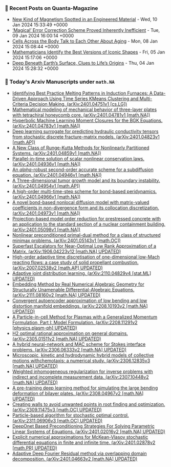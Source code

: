 ### 📝 Recent Posts on Quanta-Magazine
<!-- quanta starts -->
* <a href="https://www.quantamagazine.org/new-kind-of-magnetism-spotted-in-an-engineered-material-20240110/">New Kind of Magnetism Spotted in an Engineered Material</a> - Wed, 10 Jan 2024 15:33:49 +0000
* <a href="https://www.quantamagazine.org/magical-error-correction-scheme-proved-inherently-inefficient-20240109/">‘Magical’ Error Correction Scheme Proved Inherently Inefficient</a> - Tue, 09 Jan 2024 16:00:14 +0000
* <a href="https://www.quantamagazine.org/cells-across-the-body-talk-to-each-other-about-aging-20240108/">Cells Across the Body Talk to Each Other About Aging</a> - Mon, 08 Jan 2024 15:08:44 +0000
* <a href="https://www.quantamagazine.org/mathematicians-identify-the-best-versions-of-iconic-shapes-20240105/">Mathematicians Identify the Best Versions of Iconic Shapes</a> - Fri, 05 Jan 2024 15:17:06 +0000
* <a href="https://www.quantamagazine.org/deep-beneath-earths-surface-clues-to-lifes-origins-20240104/">Deep Beneath Earth’s Surface, Clues to Life’s Origins</a> - Thu, 04 Jan 2024 15:28:32 +0000
<!-- quanta ends -->
### 📝 Today's Arxiv Manuscripts under ``math.NA``
<!-- arxiv-math-na starts -->
* <a href="http://arxiv.org/abs/2401.04751">Identifying Best Practice Melting Patterns in Induction Furnaces: A Data-Driven Approach Using Time Series KMeans Clustering and Multi-Criteria Decision Making. (arXiv:2401.04751v1 [cs.LG])</a>
* <a href="http://arxiv.org/abs/2401.04781">Mathematical modeling of mechanical behavior of three-layer plates with tetrachiral honeycomb core. (arXiv:2401.04781v1 [math.NA])</a>
* <a href="http://arxiv.org/abs/2401.04783">Hyperbolic Machine Learning Moment Closures for the BGK Equations. (arXiv:2401.04783v1 [math.NA])</a>
* <a href="http://arxiv.org/abs/2401.04823">Deep learning surrogate for predicting hydraulic conductivity tensors from stochastic discrete fracture-matrix models. (arXiv:2401.04823v1 [math.AP])</a>
* <a href="http://arxiv.org/abs/2401.04859">A New Class of Runge-Kutta Methods for Nonlinearly Partitioned Systems. (arXiv:2401.04859v1 [math.NA])</a>
* <a href="http://arxiv.org/abs/2401.04936">Parallel-in-time solution of scalar nonlinear conservation laws. (arXiv:2401.04936v1 [math.NA])</a>
* <a href="http://arxiv.org/abs/2401.04946">An $alpha$-robust second-order accurate scheme for a subdiffusion equation. (arXiv:2401.04946v1 [math.NA])</a>
* <a href="http://arxiv.org/abs/2401.04954">A Three-dimensional tumor growth model and its boundary instability. (arXiv:2401.04954v1 [math.AP])</a>
* <a href="http://arxiv.org/abs/2401.04966">A high-order multi-time-step scheme for bond-based peridynamics. (arXiv:2401.04966v1 [math.NA])</a>
* <a href="http://arxiv.org/abs/2401.04973">A novel bond-based nonlocal diffusion model with matrix-valued coefficients in non-divergence form and its collocation discretization. (arXiv:2401.04973v1 [math.NA])</a>
* <a href="http://arxiv.org/abs/2401.05098">Projection-based model order reduction for prestressed concrete with an application to the standard section of a nuclear containment building. (arXiv:2401.05098v1 [math.NA])</a>
* <a href="http://arxiv.org/abs/2401.05143">Nonlinear preconditioned primal-dual method for a class of structured minimax problems. (arXiv:2401.05143v1 [math.OC])</a>
* <a href="http://arxiv.org/abs/1906.04223">Superfast Escalators for Near-Optimal Low Rank Approximation of a Matrix. (arXiv:1906.04223v12 [math.NA] UPDATED)</a>
* <a href="http://arxiv.org/abs/2007.02538">High-order adaptive time discretisation of one-dimensional low-Mach reacting flows: a case study of solid propellant combustion. (arXiv:2007.02538v2 [math.AP] UPDATED)</a>
* <a href="http://arxiv.org/abs/2110.04829">Adaptive joint distribution learning. (arXiv:2110.04829v4 [stat.ML] UPDATED)</a>
* <a href="http://arxiv.org/abs/2111.08160">Embedding Method by Real Numerical Algebraic Geometry for Structurally Unamenable Differential-Algebraic Equations. (arXiv:2111.08160v2 [math.NA] UPDATED)</a>
* <a href="http://arxiv.org/abs/2208.10193">Convergent autoencoder approximation of low bending and low distortion manifold embeddings. (arXiv:2208.10193v2 [math.NA] UPDATED)</a>
* <a href="http://arxiv.org/abs/2208.11291">A Particle-in-cell Method for Plasmas with a Generalized Momentum Formulation, Part I: Model Formulation. (arXiv:2208.11291v2 [physics.plasm-ph] UPDATED)</a>
* <a href="http://arxiv.org/abs/2305.01511">H2 optimal rational approximation on general domains. (arXiv:2305.01511v2 [math.NA] UPDATED)</a>
* <a href="http://arxiv.org/abs/2306.06333">A hybrid neural-network and MAC scheme for Stokes interface problems. (arXiv:2306.06333v2 [math.NA] UPDATED)</a>
* <a href="http://arxiv.org/abs/2306.12835">Microscopic, kinetic and hydrodynamic hybrid models of collective motions withchemotaxis: a numerical study. (arXiv:2306.12835v3 [math.NA] UPDATED)</a>
* <a href="http://arxiv.org/abs/2307.10448">Weighted inhomogeneous regularization for inverse problems with indirect and incomplete measurement data. (arXiv:2307.10448v2 [math.NA] UPDATED)</a>
* <a href="http://arxiv.org/abs/2308.04967">A pre-training deep learning method for simulating the large bending deformation of bilayer plates. (arXiv:2308.04967v2 [math.NA] UPDATED)</a>
* <a href="http://arxiv.org/abs/2309.11475">Creating walls to avoid unwanted points in root finding and optimization. (arXiv:2309.11475v3 [math.OC] UPDATED)</a>
* <a href="http://arxiv.org/abs/2311.06906">Particle-based algorithm for stochastic optimal control. (arXiv:2311.06906v3 [math.OC] UPDATED)</a>
* <a href="http://arxiv.org/abs/2401.02016">DeepOnet Based Preconditioning Strategies For Solving Parametric Linear Systems of Equations. (arXiv:2401.02016v2 [math.NA] UPDATED)</a>
* <a href="http://arxiv.org/abs/2401.02878">Explicit numerical approximations for McKean-Vlasov stochastic differential equations in finite and infinite time. (arXiv:2401.02878v2 [math.PR] UPDATED)</a>
* <a href="http://arxiv.org/abs/2401.04663">Adaptive Deep Fourier Residual method via overlapping domain decomposition. (arXiv:2401.04663v2 [math.NA] UPDATED)</a>
<!-- arxiv-math-na ends -->
